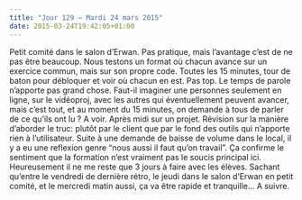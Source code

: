 ```yaml
---
title: "Jour 129 — Mardi 24 mars 2015"
date: 2015-03-24T19:42:05+01:00
---
```



Petit comité dans le salon d’Erwan. Pas pratique, mais l’avantage c’est
de ne pas être beaucoup. Nous testons un format où chacun avance sur un
exercice commun, mais sur son propre code. Toutes les 15 minutes, tour
de baton pour débloquer et voir où chacun en est. Pas top. Le temps de
parole n’apporte pas grand chose. Faut-il imaginer une personnes
seulement en ligne, sur le vidéoproj, avec les autres qui éventuellement
peuvent avancer, mais c’est tout, et au moment du 15 minutes, on demande
à tous de parler de ce qu’ils ont lu ? A voir. Après midi sur un projet.
Révision sur la manière d’aborder le truc: plutôt par le client que par
le fond des outils qui n’apporte rien à l’utilisateur. Suite à une
demande de baisse de volume dans le local, il y a eu une reflexion genre
“nous aussi il faut qu’on travail”. Ça confirme le sentiment que la
formation n’est vraiment pas le soucis principal ici. Heureusement il ne
me reste que 3 jours à faire avec les élèves. Sachant qu’entre le
vendredi de dernière rétro, le jeudi dans le salon d’Erwan en petit
comité, et le mercredi matin aussi, ça va être rapide et tranquille… A
suivre.


